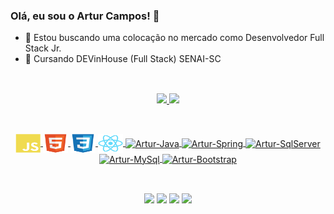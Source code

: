 ### Olá, eu sou o Artur Campos! 👋


- 🔭 Estou buscando uma colocação no mercado como Desenvolvedor Full Stack Jr.
- 🌱 Cursando DEVinHouse (Full Stack) SENAI-SC


##

<div style align="center"><br>
  <a href="https://github.com/arturlcampos">
  <img height="150em" src="https://github-readme-stats.vercel.app/api?username=arturlcampos&show_icons=true&theme=dark&include_all_commits=true&count_private=true"/>
  <img height="150em" src="https://github-readme-stats.vercel.app/api/top-langs/?username=arturlcampos&layout=compact&langs_count=7&theme=dark"/>
</div>
  

##
  
  </div>  
<div style align="center"><br>
  <img align="center" alt="Artur-Js" height="30" width="40" src="https://raw.githubusercontent.com/devicons/devicon/master/icons/javascript/javascript-plain.svg">
  <img align="center" alt="Artur-HTML" height="30" width="40" src="https://raw.githubusercontent.com/devicons/devicon/master/icons/html5/html5-original.svg">
  <img align="center" alt="Artur-CSS" height="30" width="40" src="https://raw.githubusercontent.com/devicons/devicon/master/icons/css3/css3-original.svg">
  <img align="center" alt="Artur-React" height="30" width="40" src="https://raw.githubusercontent.com/devicons/devicon/master/icons/react/react-original.svg">
  <img align="center" alt="Artur-Java" height="30" width="40" src="https://cdn.jsdelivr.net/gh/devicons/devicon/icons/java/java-original.svg" />
  <img align="center" alt="Artur-Spring" height="40" width="50" src="https://cdn.jsdelivr.net/gh/devicons/devicon/icons/spring/spring-original-wordmark.svg" />
  <img align="center" alt="Artur-SqlServer" height="40" width="50"  src="https://cdn.jsdelivr.net/gh/devicons/devicon/icons/microsoftsqlserver/microsoftsqlserver-plain-wordmark.svg" />  
  <img align="center" alt="Artur-MySql" height="50" width="60" src="https://cdn.jsdelivr.net/gh/devicons/devicon/icons/mysql/mysql-original-wordmark.svg" />
  <img align="center" alt="Artur-Bootstrap" height="30" width="40"  src="https://cdn.jsdelivr.net/gh/devicons/devicon/icons/bootstrap/bootstrap-original-wordmark.svg"/> 


##
<div style align="center"><br>
  <a href="https://www.instagram.com/arturlcampos/" target="_blank"><img src="https://img.shields.io/badge/-Instagram-%23E4405F?style=for-the-badge&logo=instagram&logoColor=white" target="_blank"></a>
  <a href = "mailto:arturlcampos@gmail.com"><img src="https://img.shields.io/badge/-Gmail-%23333?style=for-the-badge&logo=gmail&logoColor=white" target="_blank"></a>
  <a href="https://www.linkedin.com/in/artur-lemos-de-campos-10993153/" target="_blank"><img src="https://img.shields.io/badge/-LinkedIn-%230077B5?style=for-the-badge&logo=linkedin&logoColor=white" target="_blank"></a>
  <a href="https://api.whatsapp.com/send?phone=551996268263" target="_blank"><img src="https://img.shields.io/badge/WhatsApp-25D366?style=for-the-badge&logo=whatsapp&logoColor=white" target="_blank"></a> 
   
</div> 
  
  
